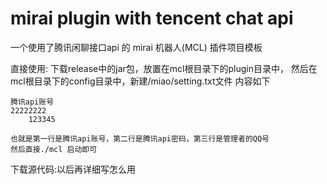 # mirai plugin with tencent chat api
 一个使用了腾讯闲聊接口api 的 mirai 机器人(MCL) 插件项目模板

直接使用: 下载release中的jar包，放置在mcl根目录下的plugin目录中，
	然后在mcl根目录下的config目录中，新建/miao/setting.txt文件
	内容如下

	腾讯api账号
	22222222
      	123345

	也就是第一行是腾讯api账号，第二行是腾讯api密码，第三行是管理者的QQ号
	然后直接./mcl 启动即可
下载源代码:以后再详细写怎么用